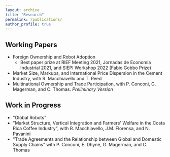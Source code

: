 ```yaml
---
layout: archive
title: "Research"
permalink: /publications/
author_profile: true
---
```


Working Papers 
-----

* <a href="https://papers.ssrn.com/sol3/papers.cfm?abstract_id=3931208" style="text-decoration: none" target="_blank">Foreign Ownership and Robot Adoption</a>
  * Best paper prize at <a href="https://www.dropbox.com/s/pad1wvwys4rgyha/RIEF_prize.jpg?dl=0" style="text-decoration: none" target="_blank"> RIEF Meeting 2021</a>, <a href="https://www.dropbox.com/s/sgmggo8epozxaf2/JEI_prize.pdf?dl=0" style="text-decoration: none" target="_blank"> <a href="https://www.dropbox.com/s/sgmggo8epozxaf2/JEI_prize.pdf?dl=0" style="text-decoration: none" target="_blank"> Jornadas de Economía Industrial 2021</a>, and <a href="https://www.dropbox.com/s/0lkjbiss24m70v0/SIEPI%20prize.pdf?dl=0" style="text-decoration: none" target="_blank"> SIEPI Workshop 2022 (Fabio Gobbo Prize) </a>
* <a href="https://drive.google.com/file/d/1Nd7yIw-hwEA7yJUEiqqvslvQafhh8PBG/view" style="text-decoration: none" target="_blank">Market Size, Markups, and International Price Dispersion in the Cement Industry</a>, with <a href="https://sites.google.com/site/roccomacchiavello/" style="text-decoration: none" target="_blank">R. Macchiavello</a> and <a href="https://sites.google.com/view/tristanreed/home" style="text-decoration: none" target="_blank">T. Reed</a>  
* <a href="https://conconi.ulb.be/CLMT.pdf" style="text-decoration: none" target="_blank">Multinational Ownership and Trade Participation</a>, with <a href="https://sites.google.com/view/paola-conconi-website/" style="text-decoration: none" target="_blank">P. Conconi</a>, <a href="http://www.glennmagerman.com/" style="text-decoration: none" target="_blank">G. Magerman</a>, and <a href="https://www.lse.ac.uk/management/people/academic-staff/cthomas" style="text-decoration: none" target="_blank">C. Thomas</a>. *Preliminary Version*

 
Work in Progress
-----
* "Global Robots"
* "Market Structure, Vertical Integration and Farmers' Welfare in the Costa Rica Coffee Industry", with <a href="https://sites.google.com/site/roccomacchiavello/" style="text-decoration: none" target="_blank">R. Macchiavello</a>, <a href="https://sites.google.com/site/pmiquelflorensa/home" style="text-decoration: none" target="_blank">J.M. Florensa</a>, and <a href="https://sites.google.com/site/nicolapavanini/" style="text-decoration: none" target="_blank">N. Pavanini</a>
* "Trade Agreements and the Relationship between Global and Domestic Supply Chains" with <a href="https://sites.google.com/view/paola-conconi-website/" style="text-decoration: none" target="_blank">P. Conconi</a>, <a href="https://www.linkedin.com/in/emmanuel-dhyne-1b654411a/?originalSubdomain=be" style="text-decoration: none" target="_blank">E. Dhyne</a>, <a href="http://www.glennmagerman.com/" style="text-decoration: none" target="_blank">G. Magerman</a>, and <a href="https://www.lse.ac.uk/management/people/academic-staff/cthomas" style="text-decoration: none" target="_blank">C. Thomas</a>

